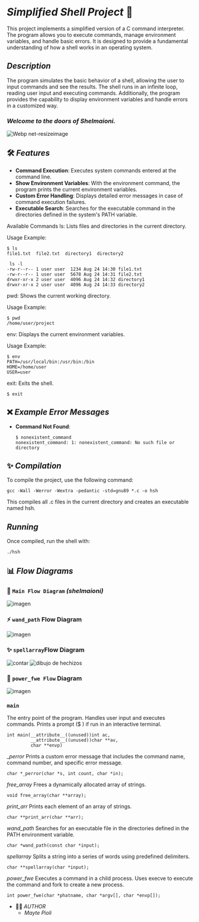 # _Simplified Shell Project_ 🐚
This project implements a simplified version of a C command interpreter. The program allows you to execute commands, manage environment variables, and handle basic errors. It is designed to provide a fundamental understanding of how a shell works in an operating system.
## _Description_
The program simulates the basic behavior of a shell, allowing the user to input commands and see the results. The shell runs in an infinite loop, reading user input and executing commands. Additionally, the program provides the capability to display environment variables and handle errors in a customized way. 
### _Welcome to the doors of Shelmaioni._
![Webp net-resizeimage](https://github.com/user-attachments/assets/c1e5e473-09ce-46ec-a014-aa8268a76cd7)

## 🛠️ _Features_

- **Command Execution**: Executes system commands entered at the command line.
- **Show Environment Variables**: With the environment command, the program prints the current environment variables.
- **Custom Error Handling**: Displays detailed error messages in case of command execution failures.
- **Executable Search**: Searches for the executable command in the directories defined in the system's PATH variable.

Available Commands
ls: Lists files and directories in the current directory.

Usage Example:
```
$ ls
file1.txt  file2.txt  directory1  directory2
```
```
 ls -l
-rw-r--r-- 1 user user  1234 Aug 24 14:30 file1.txt
-rw-r--r-- 1 user user  5678 Aug 24 14:31 file2.txt
drwxr-xr-x 2 user user  4096 Aug 24 14:32 directory1
drwxr-xr-x 2 user user  4096 Aug 24 14:33 directory2
```
pwd: Shows the current working directory.

Usage Example:
```
$ pwd
/home/user/project
```

env: Displays the current environment variables.

Usage Example:
```
$ env
PATH=/usr/local/bin:/usr/bin:/bin
HOME=/home/user
USER=user
```
exit: Exits the shell.
```
$ exit
```

## ❌ _Example Error Messages_

- **Command Not Found**:

    ```
    $ nonexistent_command
    nonexistent_command: 1: nonexistent_command: No such file or directory
    ```
## ✨ _Compilation_
To compile the project, use the following command:
 ```
gcc -Wall -Werror -Wextra -pedantic -std=gnu89 *.c -o hsh
 ```
This compiles all .c files in the current directory and creates an executable named hsh.
## _Running_
Once compiled, run the shell with:

 ```
./hsh
 ```
 ## 📊 _Flow Diagrams_
  
  ### 🔮  `Main Flow Diagram` _(shelmaioni)_
 ![imagen](https://github.com/user-attachments/assets/4c01c501-fec2-4168-b845-4a10a5116340)

### ⚡ `wand_path` Flow Diagram
![imagen](https://github.com/user-attachments/assets/499187ae-a990-406c-ac7d-00dab612ea5d)

### ✨  `spellarray`Flow Diagram
![contar](https://github.com/user-attachments/assets/4f3a0c88-ec61-4a99-8892-e19e92efa57e)
![dibujo de hechizos](https://github.com/user-attachments/assets/738ee4f6-3890-4d0f-94b2-bc3d58a7ae10)

### 🧚 `power_fwe Flow` Diagram
![imagen](https://github.com/user-attachments/assets/bb55fda4-e184-403b-8456-175b3bce1989)

### `main`

The entry point of the program. Handles user input and executes commands. Prints a prompt ($ ) if run in an interactive terminal.
```
int main(__attribute__((unused))int ac,
         __attribute__((unused))char **av,
         char **envp)
```
__perror_
Prints a custom error message that includes the command name, command number, and specific error message.
```
char *_perror(char *s, int count, char *in);
```
_free_array_
Frees a dynamically allocated array of strings.
```
void free_array(char **array);
```
_print_arr_
Prints each element of an array of strings.
```
char **print_arr(char **arr);
```
_wand_path_
Searches for an executable file in the directories defined in the PATH environment variable.
```
char *wand_path(const char *input);
```
_spellarray_
Splits a string into a series of words using predefined delimiters.
```
char **spellarray(char *input);
```
_power_fwe_
Executes a command in a child process. Uses execve to execute the command and fork to create a new process.
```
int power_fwe(char *phatname, char *argv[], char *envp[]);
```
* 🧙‍♂️  _AUTHOR_
  * _Mayte Pioli_




